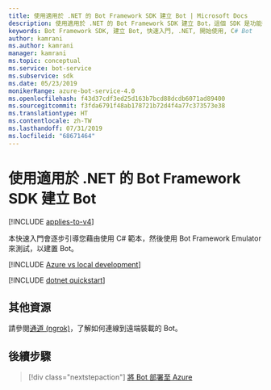 ```yaml
---
title: 使用適用於 .NET 的 Bot Framework SDK 建立 Bot | Microsoft Docs
description: 使用適用於 .NET 的 Bot Framework SDK 建立 Bot，這個 SDK 是功能強大的 Bot 建構架構。
keywords: Bot Framework SDK, 建立 Bot, 快速入門, .NET, 開始使用, C# Bot
author: kamrani
ms.author: kamrani
manager: kamrani
ms.topic: conceptual
ms.service: bot-service
ms.subservice: sdk
ms.date: 05/23/2019
monikerRange: azure-bot-service-4.0
ms.openlocfilehash: f43d37cdf3ed25d163b7bcd88dcdb6071ad89400
ms.sourcegitcommit: f3fda6791f48ab178721b72d4f4a77c373573e38
ms.translationtype: HT
ms.contentlocale: zh-TW
ms.lasthandoff: 07/31/2019
ms.locfileid: "68671464"
---
```

# <a name="create-a-bot-with-the-bot-framework-sdk-for-net"></a>使用適用於 .NET 的 Bot Framework SDK 建立 Bot

[!INCLUDE [applies-to-v4](../includes/applies-to.md)]

本快速入門會逐步引導您藉由使用 C# 範本，然後使用 Bot Framework Emulator 來測試，以建置 Bot。

[!INCLUDE [Azure vs local development](~/includes/snippet-quickstart-paths.md)]

[!INCLUDE [dotnet quickstart](~/includes/quickstart-dotnet.md)]

## <a name="additional-resources"></a>其他資源

請參閱[通道 (ngrok)](https://github.com/Microsoft/BotFramework-Emulator/wiki/Tunneling-(ngrok))，了解如何連線到遠端裝載的 Bot。

## <a name="next-steps"></a>後續步驟

> [!div class="nextstepaction"]
> [將 Bot 部署至 Azure](../bot-builder-deploy-az-cli.md)

